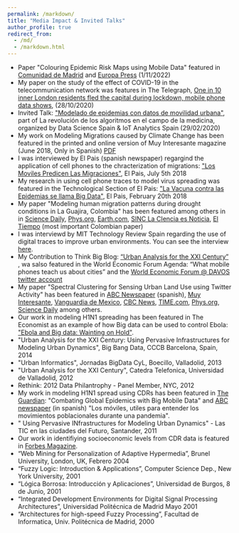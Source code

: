 ```yaml
---
permalink: /markdown/
title: "Media Impact & Invited Talks"
author_profile: true
redirect_from: 
  - /md/
  - /markdown.html
---
```


* Paper "Colouring Epidemic Risk Maps using Mobile Data" featured in [Comunidad de Madrid](https://www.comunidad.madrid/noticias/2022/11/01/comunidad-madrid-investiga-metodo-desarrollar-mapas-riesgo-epidemico-eficientes) and [Europa Press](https://www.europapress.es/madrid/noticia-imdea-investiga-metodo-datos-red-movil-desarrollar-mapas-riesgo-epidemico-eficientes-20221101134911.html) (1/11/2022)
* My paper on the study of the effect of COVID-19 in the telecommunication network was features in The Telegraph,  [One in 10 inner London residents fled the capital during lockdown, mobile phone data shows](https://www.telegraph.co.uk/technology/2020/10/28/one-10-inner-london-residents-left-home-lockdown-mobile-phone/), (28/10/2020)
* Invited Talk: ["Modelado de epidemias con datos de movilidad urbana"](https://telefonicatech.com/blog/meetups-2020-la-revolucion-de-los-algoritmos-en-el-campo-de-la-medicina), part of La revolución de los algoritmos en el campo de la medicina, organized by Data Science Spain & IoT Analytics Spain (29/02/2020) 
* My work on Modeling Migrations caused by Climate Change has been featured in the printed and online version of Muy Interesante magazine  (June 2018, Only in Spanish) [PDF](https://enriquefriasm.github.io/files/paper1.pdf)
* I was interviewed by El Pais (spanish newspaper) regargind the application of cell phones to the chracterization of migrations: ["Los Moviles  Predicen Las Migraciones"](https://elpais.com/tecnologia/2018/07/04/actualidad/1530700909_275801.html), El Pais, July 5th 2018
* My research in using cell phone traces to model virus spreading was featured in the Technological Section of El Pais: ["La Vacuna contra las Epidemias se llama Big Data"](https://elpais.com/retina/2018/02/19/innovacion/1519039015_430916.html), El Pais, February 20th 2018
* My paper  "Modeling human migration patterns during drought conditions in La Guajira, Colombia" has been featured among others in in [Science Daily](https://www.sciencedaily.com/releases/2018/06/180628120053.htm),  [Phys.org](https://phys.org/news/2018-06-smartphones-track-migrations-climate.html),  [Earth.com](https://www.earth.com/news/human-displacement-climate-change), [SINC La CIencia es Noticia](https://www.agenciasinc.es/Noticias/Rastrean-con-moviles-las-migraciones-debidas-al-cambio-climatico), [El Tiempo](https://www.eltiempo.com/vida/medio-ambiente/desplazamiento-por-cambio-climatico-en-la-guajira-235854) (most important Colombian paper)
* I was interviewd by MIT Technology Review Spain regarding the use of digital traces to improve urban environments. You can see the interview [here](https://www.technologyreview.es/s/10660/los-datos-permiten-evaluar-si-las-politicas-de-urbanismo-funcionan).
*  My Contribution to Think Big Blog: [“Urban Analysis for the XXI Century”](https://blogthinkbig.com/urban-analysis) , wa salso featured in the World Economic Forum Agenda: “What mobile phones teach us about cities”  and the [World Economic Forum @ DAVOS twitter account](https://twitter.com/davos/status/562543577927258112)
*  My paper "Spectral Clustering for Sensing Urban Land Use using Twitter Activity" has been featured in [ABC Newspaper](https://www.abc.es/tecnologia/redes/20141229/abci-tuitea-ciudad-marcha-201412291547.html) (spanish), [Muy Interesante](https://www.muyinteresante.com/tecnologia/3525.html), [﻿﻿Vanguardia de Mexico﻿](https://vanguardia.com.mx/tech/2628117-todo-lo-que-podran-saber-de-ti-cuando-escribas-un-tuit-PNVG2628117), [CBC News](https://www.cbc.ca/news/science/twitter-can-improve-urban-planning-1.2885615), [TIME.com](https://time.com/3650317/tweeting-partying-urban-planning/), [Phys.org](https://phys.org/news/2014-12-tweet-party-urban.html), [Science Daily](https://www.sciencedaily.com/releases/2014/12/141229081755.htm) among others.
*  Our work in modeling H1N1 spreading has been featured in The Economist as an example of how Big data can be used to control Ebola: ["Ebola and Big data: Wainting on Hold"](https://www.economist.com/science-and-technology/2014/10/27/waiting-on-hold).
* "Urban Analysis for the XXI Century: Using Pervasive Infrastructures for Modeling Urban Dynamics", Big Bang Data, CCCB Barcelona, Spain, 2014
* "Urban Informatics", Jornadas BigData CyL, Boecillo, Valladolid, 2013
* "Urban Analysis for the XXI Century", Catedra Telefonica, Universidad de Valladolid, 2012
* Rethink: 2012 Data Philantrophy - Panel Member, NYC, 2012
* My work in modeling H1N1 spread using CDRs has been featured in [The Guardian](https://www.theguardian.com/media-network/media-network-blog/2013/sep/05/combating-epidemics-big-mobile-data): "Combating Global Epidemics with Big Mobile Data" and [ABC newspaper](https://www.abc.es/sociedad/20130923/abci-datos-moviles-pandemias-201309201736.html) (in spanish) "Los móviles, utiles para entender los movimientos poblacionales durante una pandemia".
* " Using Pervasive INfrastructures for Modeling Urban Dynamics" - Las TIC en las ciudades del Futuro, Santander, 2011
*  Our work in identifiying socioeconomic levels from CDR data is featured in [Forbes Magazine](https://www.forbes.com/sites/oreillymedia/2011/09/20/data-philanthropy-is-good-for-business/).
* “Web Mining for Personalization of Adaptive Hypermedia”, Brunel University, London, UK, Febrero 2004
* “Fuzzy Logic: Introduction & Applications”, Computer Science Dep., New York University, 2001
* “Lógica Borrosa: Introducción y Aplicaciones”, Universidad de Burgos, 8 de Junio, 2001
* “Integrated Development Environments for Digital Signal Processing Architectures”,   Universidad Politécnica de Madrid Mayo 2001
* “Architectures for high-speed Fuzzy Processing”, Facultad de Informatica, Univ. Politécnica de Madrid, 2000


     
   
